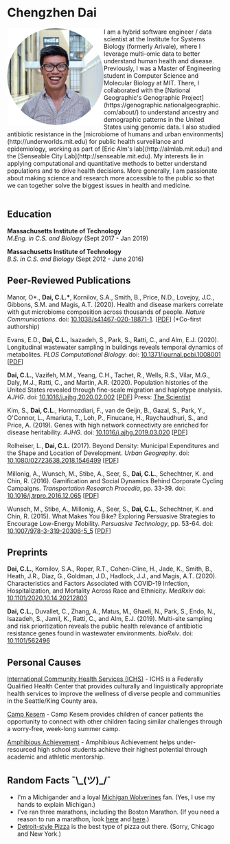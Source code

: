 # Chengzhen Dai 

<img align="left" width="225" height="225" src="headshot2.png">
I am a hybrid software engineer / data scientist at the Institute for Systems Biology (formerly Arivale), where I leverage multi-omic data to better understand human health and disease. Previously, I was a Master of Engineering student in Computer Science and Molecular Biology at MIT. There, I collaborated with the [National Geographic's Genographic Project](https://genographic.nationalgeographic.com/about/) to understand ancestry and demographic patterns in the United States using genomic data.  I also studied antibiotic resistance in the [microbiome of humans and urban environments](http://underworlds.mit.edu) for public health surveillance and epidemiology, working as part of [Eric Alm's lab](http://almlab.mit.edu/) and the [Senseable City Lab](http://senseable.mit.edu).  My interests lie in applying computational and quantitative methods to better understand populations and to drive health decisions. More generally, I am passionate about making science and research more accessible to the public so that we can together solve the biggest issues in health and medicine. 
<br><br>

## Education


**Massachusetts Institute of Technology**  
*M.Eng. in C.S. and Biology* (Sept 2017 - Jan 2019)

**Massachusetts Institute of Technology**  
*B.S. in C.S. and Biology* (Sept 2012 - June 2016)

## Peer-Reviewed Publications

Manor, O\*., <b>Dai, C.L.\*</b>, Kornilov, S.A., Smith, B., Price, N.D., Lovejoy, J.C., Gibbons, S.M. and Magis, A.T. (2020). Health and disease markers correlate with gut microbiome composition across thousands of people. <i>Nature Communications</i>. doi: [10.1038/s41467-020-18871-1](https://doi.org/10.1038/s41467-020-18871-1). \[[PDF](./papers/Manor_Dai_et_al.pdf)] (\*Co-first authorship)

Evans, E.D., **Dai, C.L.**, Isazadeh, S., Park, S., Ratti, C., and Alm, E.J. (2020). Longitudinal wastewater sampling in buildings reveals temporal dynamics of metabolites. *PLOS Computational Biology*. doi: [10.1371/journal.pcbi.1008001](https://doi.org/10.1371/journal.pcbi.1008001) \[[PDF](./papers/Evans_et_al_2020.pdf)]

**Dai, C.L.**, Vazifeh, M.M., Yeang, C.H., Tachet, R., Wells, R.S., Vilar, M.G., Daly, M.J., Ratti, C., and Martin, A.R. (2020). Population histories of the United States revealed through fine-scale migration and haplotype analysis. *AJHG*. doi: [10.1016/j.ajhg.2020.02.002](https://doi.org/10.1016/j.ajhg.2020.02.002) \[[PDF](./papers/Dai_et_al_2020.pdf)\] Press: [The Scientist](https://www.the-scientist.com/notebook/study-tracks-geographical-gene-flow-and-ancestry-in-the-us-67888)

Kim, S., **Dai, C.L.**, Hormozdiari, F., van de Geijn, B., Gazal, S., Park, Y., O'Connor, L., Amariuta, T., Loh, P., Finucane, H., Raychaudhuri, S., and Price, A. (2019). Genes with high network connectivity are enriched for disease heritability. *AJHG*. doi: [10.1016/j.ajhg.2019.03.020](https://doi.org/10.1016/j.ajhg.2019.03.020) \[[PDF](./papers/Kim_et_al_AJHG_2019.pdf)\]

Rolheiser, L., **Dai, C.L.** (2017). Beyond Density: Municipal Expenditures and the Shape and Location of Development. *Urban Geography*. doi: [10.1080/02723638.2018.1546499](https://www.tandfonline.com/doi/full/10.1080/02723638.2018.1546499) \[[PDF](./papers/Rolheiser_Dai_2019.pdf)\]

Millonig, A., Wunsch, M., Stibe, A., Seer, S., **Dai, C.L.**, Schechtner, K. and Chin, R. (2016). Gamification and Social Dynamics Behind Corporate Cycling Campaigns. *Transportation Research Procedia*, pp. 33-39. doi: [10.1016/j.trpro.2016.12.065](https://doi.org/10.1016/j.trpro.2016.12.065) \[[PDF](./papers/Millonig_et_al_2016.pdf)\]

Wunsch, M., Stibe, A., Millonig, A., Seer, S., **Dai, C.L.**, Schechtner, K. and Chin, R. (2015). What Makes You Bike? Exploring Persuasive Strategies to Encourage Low-Energy Mobility. *Persuasive Technology*, pp. 53-64. doi: [10.1007/978-3-319-20306-5_5](https://doi.org/10.1007/978-3-319-20306-5_5) \[[PDF](./papers/Wunsch_et_al_2015.pdf)\]

## Preprints
**Dai, C.L.**, Kornilov, S.A., Roper, R.T., Cohen-Cline, H., Jade, K., Smith, B., Heath, J.R., Diaz, G., Goldman, J.D., Hadlock, J.J., and Magis, A.T. (2020). Characteristics and Factors Associated with COVID-19 Infection, Hospitalization, and Mortality Across Race and Ethnicity. *MedRxiv* doi: [10.1101/2020.10.14.20212803](https://doi.org/10.1101/2020.10.14.20212803)


**Dai, C.L.**, Duvallet, C., Zhang, A., Matus, M., Ghaeli, N., Park, S., Endo, N., Isazadeh, S., Jamil, K., Ratti, C., and Alm, E.J. (2019). Multi-site sampling and risk prioritization reveals the public health relevance of antibiotic resistance genes found in wastewater environments. *bioRxiv*. doi: [10.1101/562496](https://doi.org/10.1101/562496)

## Personal Causes
[International Community Health Services (ICHS)](https://www.ichs.com/) - ICHS is a Federally Qualified Health Center that provides culturally and linguistically appropriate health services to improve the wellness of diverse people and communities in the Seattle/King County area.

[Camp Kesem](http://campkesem.org/mit) - Camp Kesem provides children of cancer patients the opportunity to connect with other children facing similar challenges through a worry-free, week-long summer camp. 

[Amphibious Achievement](http://amphibious.mit.edu/) - Amphibious Achievement helps under-resourced high school students achieve their highest potential through academic and athletic mentorship. 

## Random Facts ¯\\\_(ツ)\_/¯

- I'm a Michigander and a loyal [Michigan Wolverines](http://mgoblue.com/) fan. (Yes, I use my hands to explain Michigan.) 
- I've ran three marathons, including the Boston Marathon. (If you need a reason to run a marathon, look [here](http://www.wbur.org/news/2014/04/08/team-hoyt-boston-marathon) and [here](https://www.boston.com/sports/boston-marathon/2017/04/15/running-pioneers-kathrine-switzer-bobbi-gibb-took-their-own-paths-to-change).)
- [Detroit-style Pizza](https://www.eater.com/2016/1/19/10787414/detroit-style-pizza) is the best type of pizza out there. (Sorry, Chicago and New York.)
